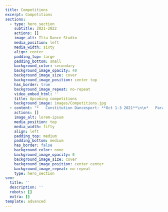 ```yaml
---
title: Competitions
excerpt: Competitions
sections:
  - type: hero_section
    subtitle: 2021-2022
    actions: []
    image_alt: Ilta Dance Studio
    media_position: left
    media_width: sixty
    align: center
    padding_top: large
    padding_bottom: small
    background_color: secondary
    background_image_opacity: 40
    background_image_size: cover
    background_image_position: center top
    has_border: true
    background_image_repeat: no-repeat
    video_embed_html: ''
    title: Upcoming competitions
    background_image: images/Competitions.jpg
  - content: "*   Constitution Dancesport: **Oct 1-3 2021**\n\n*   Paragon Open Dancesport: **Oct 21-24 2021**\n\n*   Commonwealth Classic Dancesport: **Nov 4-7 2021**\n\n*   Ohio Star Ball Dancesport: **Nov 18-21 2021\n    **\n*   Kings Ball Dancesport: **Dec 2-5 2021**\n\n*   Boston Dancesport Cup: **Jan 22, 2022**\n\n*   Golden Star Dancesport: **Jan 28-30 2022**\n\n*   New York Dance Festival: **Feb 24-27 2022\n    **\n*   Eastern Dancesport: **Feb 25-27 2022\n    **\n*   U.S National Championships: **March 9-13 2022\n    **\n*   Tri-State Challenge: **March 18-22 2022\n    **\n*   Miami Vibe Dancesport: **April 22-24 2022**\n\n*   American Star Ball: **May 19-22 2022**\n\n*   Dancing A La Carte: **May 27-29 2022**\n\n*   Yankee Classic: **June 16-19 2022**\n\n*   Millennium Dancesport: **June 23-26 2022**\n\n*   Manhattan Dancesport:\_ **July 1-3 2022**\n"
    actions: []
    image_alt: lorem-ipsum
    media_position: top
    media_width: fifty
    align: left
    padding_top: medium
    padding_bottom: medium
    has_border: false
    background_color: none
    background_image_opacity: 0
    background_image_size: cover
    background_image_position: center center
    background_image_repeat: no-repeat
    type: hero_section
seo:
  title: ''
  description: ''
  robots: []
  extra: []
template: advanced
---
```

